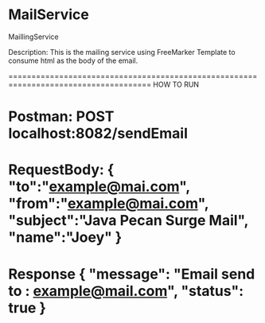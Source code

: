 # MailService
MaillingService

Description: This is the mailing service using FreeMarker Template to consume html as the body of the email.


=====================================================================================
                                      HOW TO RUN        
				      
Postman: POST localhost:8082/sendEmail
===================================
RequestBody: 
{
	"to":"example@mai.com",
	"from":"example@mai.com",
	"subject":"Java Pecan Surge Mail",
	"name":"Joey"
}
===================================
Response
{
    "message": "Email send to : example@mail.com",
    "status": true
}
=====================================================================================
